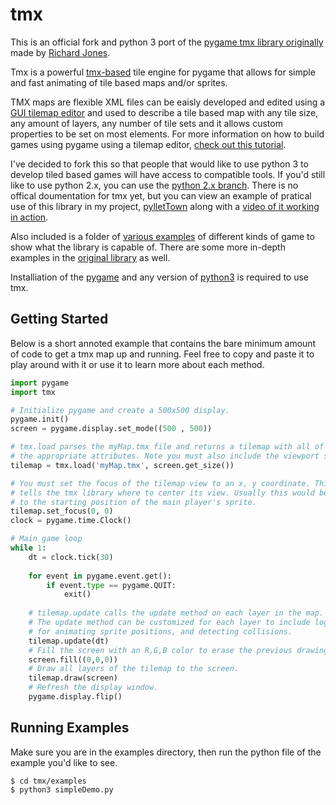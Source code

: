tmx
===

This is an official fork and python 3 port of the [pygame tmx library originally](https://bitbucket.org/r1chardj0n3s/pygame-tutorial/src/995c364f087cc24e20682f642b3b406e7e3dcdae/tmx.py) made by [Richard Jones](https://bitbucket.org/r1chardj0n3s). 

Tmx is a powerful [tmx-based](https://github.com/bjorn/tiled/wiki/TMX-Map-Format) tile engine for pygame that allows for simple and fast animating of tile based maps and/or sprites. 

TMX maps are flexible XML files can be eaisly developed and edited using a [GUI tilemap editor](http://www.mapeditor.org/) and used to describe a tile based map with any tile size, any amount of layers, any number of tile sets and it allows custom properties to be set on most elements. For more information on how to build games using pygame using a tilemap editor, [check out this tutorial](http://youtu.be/bMt47wvK6u0).

I've decided to fork this so that people that would like to use python 3 to develop tiled based games will have access to compatible tools. If you'd still like to use python 2.x, you can use the [python 2.x branch](https://github.com/renfredxh/tmx/tree/python2.x).
There is no offical doumentation for tmx yet, but you can view an example of pratical use of this library in my project, [pylletTown](https://github.com/renfredxh/pylletTown) along with a [video of it working in action](http://youtu.be/KnOMXyqbxqY).

Also included is a folder of [various examples](https://github.com/renfredxh/tmx#running-examples) of different kinds of game to show what the library is capable of. There are some more in-depth examples in the [original library](https://bitbucket.org/r1chardj0n3s/pygame-tutorial/src) as well.

Installiation of the [pygame](http://www.pygame.org/install.html) and any version of [python3](http://www.python.org/getit/) is required to use tmx.

## Getting Started

Below is a short annoted example that contains the bare minimum amount of code to get a tmx map up and running. Feel free to copy and paste it to play around with it or use it to learn more about each method.

```python
import pygame
import tmx

# Initialize pygame and create a 500x500 display.
pygame.init()
screen = pygame.display.set_mode((500 , 500))

# tmx.load parses the myMap.tmx file and returns a tilemap with all of
# the appropriate attributes. Note you must also include the viewport size. 
tilemap = tmx.load('myMap.tmx', screen.get_size())

# You must set the focus of the tilemap view to an x, y coordinate. This 
# tells the tmx library where to center its view. Usually this would be set 
# to the starting position of the main player's sprite.
tilemap.set_focus(0, 0)
clock = pygame.time.Clock()

# Main game loop
while 1:
    dt = clock.tick(30)
    
    for event in pygame.event.get():
        if event.type == pygame.QUIT:
            exit()
    
    # tilemap.update calls the update method on each layer in the map.
    # The update method can be customized for each layer to include logic
    # for animating sprite positions, and detecting collisions.              
    tilemap.update(dt)
    # Fill the screen with an R,G,B color to erase the previous drawings.
    screen.fill((0,0,0))
    # Draw all layers of the tilemap to the screen.
    tilemap.draw(screen)
    # Refresh the display window. 
    pygame.display.flip()
```

## Running Examples

Make sure you are in the examples directory, then run the python file of the example you'd like to see.

    $ cd tmx/examples
    $ python3 simpleDemo.py
    


